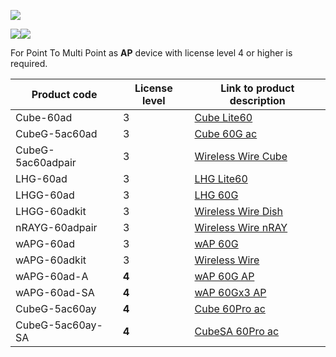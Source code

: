   

![](https://help.mikrotik.com/docs/download/attachments/39059503/chart1.png?version=1&modificationDate=1604493055673&api=v2)

  

![](https://help.mikrotik.com/docs/download/attachments/39059503/chart3.png?version=1&modificationDate=1604493055821&api=v2)![](https://help.mikrotik.com/docs/download/attachments/39059503/chart2.png?version=1&modificationDate=1604493055756&api=v2)

For Point To Multi Point as **AP** device with license level 4 or higher is required.

| Product code      | License level | Link to product description                                           |
| ----------------- | ------------- | --------------------------------------------------------------------- |
| Cube-60ad         | 3             | [Cube Lite60](https://mikrotik.com/product/cube_lite60)               |
| CubeG-5ac60ad     | 3             | [Cube 60G ac](https://mikrotik.com/product/cube_60g_ac)               |
| CubeG-5ac60adpair | 3             | [Wireless Wire Cube](https://mikrotik.com/product/wireless_wire_cube) |
| LHG-60ad          | 3             | [LHG Lite60](https://mikrotik.com/product/lhg_lite60)                 |
| LHGG-60ad         | 3             | [LHG 60G](https://mikrotik.com/product/lhg_60g)                       |
| LHGG-60adkit      | 3             | [Wireless Wire Dish](https://mikrotik.com/product/wireless_wire_dish) |
| nRAYG-60adpair    | 3             | [Wireless Wire nRAY](https://mikrotik.com/product/wireless_wire_nray) |
| wAPG-60ad         | 3             | [wAP 60G](https://mikrotik.com/product/wap_60g)                       |
| wAPG-60adkit      | 3             | [Wireless Wire](https://mikrotik.com/product/wireless_wire)           |
| wAPG-60ad-A       | **4**         | [wAP 60G AP](https://mikrotik.com/product/wap_60g_ap)                 |
| wAPG-60ad-SA      | **4**         | [wAP 60Gx3 AP](https://mikrotik.com/product/wap_60gx3_ap)             |
| CubeG-5ac60ay     | **4**         | [Cube 60Pro ac](https://mikrotik.com/product/cube_60pro_ac)           |
| CubeG-5ac60ay-SA  | **4**         | [CubeSA 60Pro ac](https://mikrotik.com/product/cubesa_60pro_ac)       |